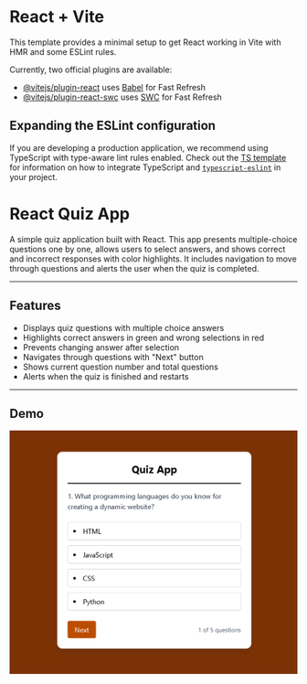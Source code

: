 # React + Vite

This template provides a minimal setup to get React working in Vite with HMR and some ESLint rules.

Currently, two official plugins are available:

- [@vitejs/plugin-react](https://github.com/vitejs/vite-plugin-react/blob/main/packages/plugin-react) uses [Babel](https://babeljs.io/) for Fast Refresh
- [@vitejs/plugin-react-swc](https://github.com/vitejs/vite-plugin-react/blob/main/packages/plugin-react-swc) uses [SWC](https://swc.rs/) for Fast Refresh

## Expanding the ESLint configuration

If you are developing a production application, we recommend using TypeScript with type-aware lint rules enabled. Check out the [TS template](https://github.com/vitejs/vite/tree/main/packages/create-vite/template-react-ts) for information on how to integrate TypeScript and [`typescript-eslint`](https://typescript-eslint.io) in your project.




# React Quiz App

A simple quiz application built with React. This app presents multiple-choice questions one by one, allows users to select answers, and shows correct and incorrect responses with color highlights. It includes navigation to move through questions and alerts the user when the quiz is completed.

---

## Features

- Displays quiz questions with multiple choice answers
- Highlights correct answers in green and wrong selections in red
- Prevents changing answer after selection
- Navigates through questions with "Next" button
- Shows current question number and total questions
- Alerts when the quiz is finished and restarts

---

## Demo


![Preview](./src/assets/quiz.png)

